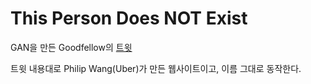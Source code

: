 # This Person Does NOT Exist

GAN을 만든 Goodfellow의 [트윗](https://twitter.com/goodfellow_ian/status/1096620459339042817?s=20)

트윗 내용대로 Philip Wang(Uber)가 만든 웹사이트이고, 이름 그대로 동작한다.
